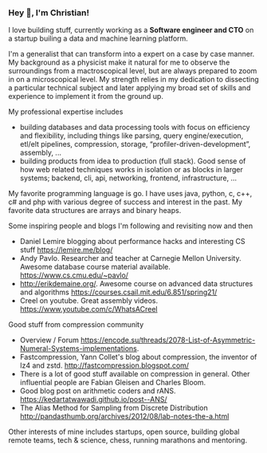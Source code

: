 ### Hey 👋, I'm Christian!

I love building stuff, currently working as a **Software engineer and CTO** on a startup builing a data and machine learning platform. 

I'm a generalist that can transform into a expert on a case by case manner. My background as a physicist make it natural for me to observe the surroundings from a mactroscopical level, but are always prepared to zoom in on a microscopical level. My strength relies in my dedication to dissecting a particular technical subject and later applying my broad set of skills and experience to implement it from the ground up.

My professional expertise includes
* building databases and data processing tools with focus on efficiency and flexibility, including things like parsing, query engine/execution, etl/elt pipelines, compression, storage, “profiler-driven-development”, assembly, ...
* building products from idea to production (full stack). Good sense of how web related techniques works in isolation or as blocks in larger systems; backend, cli, api, networking, frontend, infrastructure, …

My favorite programming language is go. I have uses java, python, c, c++, c# and php with various degree of success and interest in the past. 
My favorite data structures are arrays and binary heaps. 

Some inspiring people and blogs I'm following and revisiting now and then
* Daniel Lemire blogging about performance hacks and interesting CS stuff https://lemire.me/blog/
* Andy Pavlo. Researcher and teacher at Carnegie Mellon University. Awesome database course material available. https://www.cs.cmu.edu/~pavlo/
* http://erikdemaine.org/. Awesome course on advanced data structures and algorithms https://courses.csail.mit.edu/6.851/spring21/
* Creel on youtube. Great assembly videos. https://www.youtube.com/c/WhatsACreel

Good stuff from compression community
* Overview / Forum https://encode.su/threads/2078-List-of-Asymmetric-Numeral-Systems-implementations. 
* Fastcompression, Yann Collet's blog about compression, the inventor of lz4 and zstd. http://fastcompression.blogspot.com/ 
* There is a lot of good stuff available on compression in general. Other influential people are Fabian Gleisen and Charles Bloom. 
* Good blog post on arithmetic coders and rANS. https://kedartatwawadi.github.io/post--ANS/ 
* The Alias Method for Sampling from Discrete Distribution http://pandasthumb.org/archives/2012/08/lab-notes-the-a.html

Other interests of mine includes startups, open source, building global remote teams, tech & science, chess, running marathons and mentoring. 
